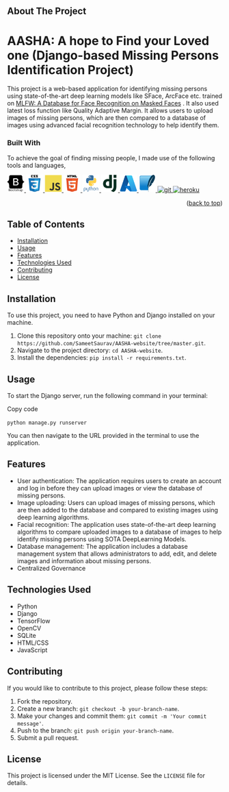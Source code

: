 <!-- ABOUT THE PROJECT -->
##  About The Project
AASHA: A hope to Find your Loved one (Django-based Missing Persons Identification Project)
===================================================

This project is a web-based application for identifying missing persons using state-of-the-art deep learning models like SFace, ArcFace etc. trained on [MLFW: A Database for Face Recognition on Masked Faces](https://paperswithcode.com/paper/mlfw-a-database-for-face-recognition-on) . It also used latest loss function like Quality Adaptive Margin. It allows users to upload images of missing persons, which are then compared to a database of images using advanced facial recognition technology to help identify them.

###  Built With
To achieve the goal of finding missing people, I made use of the following tools and languages,
<p align="left">
<a  href="https://getbootstrap.com"  target="_blank"><img  src="https://raw.githubusercontent.com/devicons/devicon/master/icons/bootstrap/bootstrap-plain-wordmark.svg"  alt="bootstrap"  width="40"  height="40"/> </a>
<a  href="https://www.w3schools.com/css/"  target="_blank"> <img  src="https://raw.githubusercontent.com/devicons/devicon/master/icons/css3/css3-original-wordmark.svg"  alt="css3"  width="40"  height="40"/> </a>
<a  href="https://developer.mozilla.org/en-US/docs/Web/JavaScript"  target="_blank"> <img  src="https://raw.githubusercontent.com/devicons/devicon/master/icons/javascript/javascript-original.svg"  alt="javascript"  width="40"  height="40"/> </a>
<a  href="https://www.w3.org/html/"  target="_blank"> <img  src="https://raw.githubusercontent.com/devicons/devicon/master/icons/html5/html5-original-wordmark.svg"  alt="html5"  width="40"  height="40"/> </a>
<a  href="https://www.python.org/"  target="_blank"> <img  src="https://raw.githubusercontent.com/devicons/devicon/master/icons/python/python-original-wordmark.svg"  alt="express"  width="40"  height="40"/> </a>
<a  href="https://www.djangoproject.com/"  target="_blank"> <img  src="https://raw.githubusercontent.com/devicons/devicon/master/icons/django/django-plain.svg"  alt="express"  width="40"  height="40"/> </a>
<a  href="https://docs.microsoft.com/en-us/azure/cognitive-services/face/"  target="_blank"> <img  src="https://raw.githubusercontent.com/devicons/devicon/master/icons/azure/azure-original.svg"  alt="express"  width="40"  height="40"/> </a>
<a  href="https://www.sqlite.org/index.html"  target="_blank"> <img  src="https://raw.githubusercontent.com/devicons/devicon/master/icons/sqlite/sqlite-original.svg"  alt="express"  width="40"  height="40"/> </a>
<a  href="https://git-scm.com/"  target="_blank"> <img  src="https://www.vectorlogo.zone/logos/git-scm/git-scm-icon.svg"  alt="git"  width="40"  height="40"/> </a>
<a  href="https://heroku.com"  target="_blank"> <img  src="https://www.vectorlogo.zone/logos/heroku/heroku-icon.svg"  alt="heroku"  width="40"  height="40"/> </a>
<p align="right">(<a  href="#top">back to top</a>)</p>

<!-- GETTING STARTED -->


Table of Contents
-----------------

-   [Installation](#installation)
-   [Usage](#usage)
-   [Features](#features)
-   [Technologies Used](#technologies-used)
-   [Contributing](#contributing)
-   [License](#license)

Installation
------------

To use this project, you need to have Python and Django installed on your machine.

1.  Clone this repository onto your machine: `git clone https://github.com/SameetSaurav/AASHA-website/tree/master.git`.
2.  Navigate to the project directory: `cd AASHA-website`.
3.  Install the dependencies: `pip install -r requirements.txt`.

Usage
-----

To start the Django server, run the following command in your terminal:

Copy code

`python manage.py runserver`

You can then navigate to the URL provided in the terminal to use the application.

Features
--------

-   User authentication: The application requires users to create an account and log in before they can upload images or view the database of missing persons.
-   Image uploading: Users can upload images of missing persons, which are then added to the database and compared to existing images using deep learning algorithms.
-   Facial recognition: The application uses state-of-the-art deep learning algorithms to compare uploaded images to a database of images to help identify missing persons using SOTA DeepLearning Models.
-   Database management: The application includes a database management system that allows administrators to add, edit, and delete images and information about missing persons.
-   Centralized Governance

Technologies Used
-----------------

-   Python
-   Django
-   TensorFlow
-   OpenCV
-   SQLite
-   HTML/CSS
-   JavaScript

Contributing
------------

If you would like to contribute to this project, please follow these steps:

1.  Fork the repository.
2.  Create a new branch: `git checkout -b your-branch-name`.
3.  Make your changes and commit them: `git commit -m 'Your commit message'`.
4.  Push to the branch: `git push origin your-branch-name`.
5.  Submit a pull request.

License
-------

This project is licensed under the MIT License. See the `LICENSE` file for details.
